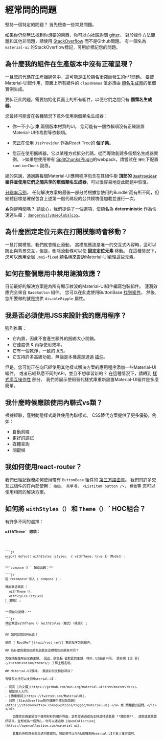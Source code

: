 # 經常問的問題

<p class="description">堅持一個特定的問題？ 首先檢查一些常見問題。</p>

如果你仍然無法找到你想要的東西，你可以向社區詢問 [gitter](https://gitter.im/mui-org/material-ui)。 對於操作方法問題和其他非問題，請使用 [StackOverflow](https://stackoverflow.com/questions/tagged/material-ui) 而不是Github問題。 有一個名為 `material-ui` 的StackOverflow標記，可用於標記您的問題。

## 為什麼我的組件在生產版本中沒有正確呈現？

一旦您的代碼在生產捆綁包中，這可能是由於類名衝突而發生的n°1問題。 要使Material-UI起作用，頁面上所有組件的 `classNames` 值必須由 [類名生成器](/customization/css-in-js/#creategenerateclassname-options-class-name-generator)的單個實例生成。

要糾正此問題，需要初始化頁面上的所有組件，以便它們之間只有 **個類名生成器**。

您最終可能會在各種情況下意外使用兩個類名生成器：

- 你一不小心 **束** 兩個版本材質的UI。 您可能有一個依賴項沒有正確設置Material-UI作為對等依賴項。
- 您正在使用 `JssProvider` 作為React Tree的 **個子集**。
- 您正在使用捆綁器，它以某種方式拆分代碼，從而導致創建多個類名生成器實例。 >如果您使用帶有 [SplitChunksPlugin](https://webpack.js.org/plugins/split-chunks-plugin/)的webpack，請嘗試在 `優化`</a>下配置 `runtimeChunk` 設置。</li> </ul> 
    
    總的來說，通過將每個Material-UI應用程序包含在其組件樹 **頂部的 [`JssProvider`](/customization/css-in-js/#jssprovider) 組件並使用它們之間共享的單個類名生成器**，可以很容易地從此問題中恢復。
    
    [分辨率示例](/customization/css-in-js/#jssprovider)。 任何解決方案的最後一部分將根據您使用的Bundler而有所不同，但總體目標是確保包含上述第一個代碼段的公共模塊僅加載並運行一次。
    
    ⚠️你趕時間嗎？ 請放心，我們提供了一個選項，使類名為 **deterministic** 作為快速逃生艙： [`dangerouslyUseGlobalCSS`](/customization/css-in-js/#global-css)。
    
    ## 為什麼固定定位元素在打開模態時會移動？
    
    一旦打開模態，我們就會阻止滾動。 當模態應該是唯一的交互式內容時，這可以防止與背景交互，但是，刪除滾動條可以使 **固定定位元素** 移動。 在這種情況下，您可以應用全局 `.mui-fixed` 類名稱來告訴Material-UI處理這些元素。
    
    ## 如何在整個應用中禁用漣漪效應？
    
    目前最好的解決方案是為所有顯示紋波的Material-UI組件編寫包裝組件。 漣漪效應完全來自 `BaseButton` 組件。 您可以在此處使用ButtonBase [找到組件](https://github.com/mui-org/material-ui/search?utf8=%E2%9C%93&q=%22%2F%2F+%40inheritedComponent+ButtonBase%22)。 然後，您所要做的就是提供 `disableRipple` 屬性。
    
    ## 我是否必須使用JSS來設計我的應用程序？
    
    強烈推薦：
    
    - 它內置，因此不會產生額外的捆綁大小開銷。
    - 它速度快 & 內存使用效率。
    - 它有一個乾淨，一致的 [API](http://cssinjs.org/json-api/)。
    - 它支持許多高級功能，無論是本機還是通過 [插件](http://cssinjs.org/plugins/)。
    
    但是，您可能正在向已經使用其他樣式解決方案的應用程序添加一些Material-UI組件， 或者已經熟悉不同的API，並且不想學習新的？ 在這種情況下，請轉到 [樣式庫互操作性](/guides/interoperability/) 部分， 我們將展示使用替代樣式庫重新設置Material-UI組件是多麼簡單。
    
    ## 我什麼時候應該使用內聯式vs類？
    
    根據經驗，僅對動態樣式屬性使用內聯樣式。 CSS替代方案提供了更多優勢，例如：
    
    - 自動前綴
    - 更好的調試
    - 媒體查詢
    - 關鍵幀
    
    ## 我如何使用react-router？
    
    我們已經記錄瞭如何使用帶有 `ButtonBase` 組件的 [第三方路由庫](/demos/buttons/#third-party-routing-library)。 我們的許多交互式組件的在內部使用： `按鈕`， `菜單項`， `<ListItem button />`， `標籤`等 您可以使用相同的解決方案。
    
    ## 如何將 `withStyles（）` 和 `Theme（）` ` HOC組合？</h2>

<p>有許多不同的選擇：</p>

<p><strong><code>withTheme` 選項：</strong></p> 
    
    ```js
    export default withStyles（styles， { withTheme: true }）（Modal）;
    ```
    
    **`compose（）` 輔助函數：**
    
    ```js
    從'recompose'導入 { compose } ;
    
    導出默認撰寫（
      withTheme（），
      withStyles（styles）
    ）（模態）;
    ```
    
    **原始功能鏈：**
    
    ```js
    導出默認withTheme（）（withStyles（樣式）（模態））;
    ```
    
    ## 如何訪問DOM元素？
    
    使用 [`RootRef`](/api/root-ref/) 幫助程序包裝組件。
    
    ## 為什麼我看到的顏色與我在這裡看到的顏色不同？
    
    文檔站點使用自定義主題。 因此，調色板 從默認的主題，材料，UI船舶不同。 請參閱 [這 頁](/customization/themes/) 了解主題定制。
    
    ## Material-UI很棒。 我該如何支持該項目？
    
    有很多方法可以支持Material-UI：
    
    - 提高 [的文檔](https://github.com/mui-org/material-ui/tree/master/docs)。
    - 幫助他人入門。
    - [傳播單詞](https://twitter.com/MaterialUI)。
    - 回答 [StackOverflow對存儲庫中標記為問題](https://stackoverflow.com/questions/tagged/material-ui) </a> 或 問題提出疑問。</li> </ul> 
        
        如果您在商業項目中使用材料的用戶界面，並希望通過成為支持其持續發展 **贊助商**， 或側或業餘愛好項目，並想成為一個靠山，你可以通過做 [OpenCollective](https://opencollective.com/material-ui)。
        
        募集的所有資金都是透明管理的，贊助商可以在README和Material-UI主頁上獲得認可。